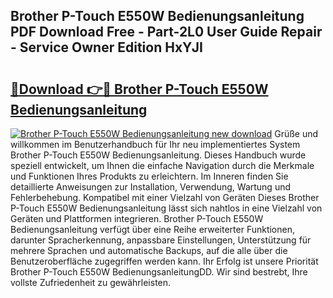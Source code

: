 ## Brother P-Touch E550W Bedienungsanleitung PDF Download Free - Part-2L0 User Guide Repair - Service Owner Edition HxYJI

# <h2><a href="http://df1uqk.blite.top/?on=Brother+P-Touch+E550W+Bedienungsanleitung">🔗Download 👉🔴 Brother P-Touch E550W Bedienungsanleitung</a></h2>

[![Brother P-Touch E550W Bedienungsanleitung new download](https://i.imgur.com/lujVjoI.png)](http://df1uqk.blite.top/?on=Brother+P-Touch+E550W+Bedienungsanleitung)
Grüße und willkommen im Benutzerhandbuch für Ihr neu implementiertes System Brother P-Touch E550W Bedienungsanleitung. Dieses Handbuch wurde speziell entwickelt, um Ihnen die einfache Navigation durch die Merkmale und Funktionen Ihres Produkts zu erleichtern. Im Inneren finden Sie detaillierte Anweisungen zur Installation, Verwendung, Wartung und Fehlerbehebung. Kompatibel mit einer Vielzahl von Geräten Dieses Brother P-Touch E550W Bedienungsanleitung lässt sich nahtlos in eine Vielzahl von Geräten und Plattformen integrieren. Brother P-Touch E550W Bedienungsanleitung verfügt über eine Reihe erweiterter Funktionen, darunter Spracherkennung, anpassbare Einstellungen, Unterstützung für mehrere Sprachen und automatische Backups, auf die alle über die Benutzeroberfläche zugegriffen werden kann. Ihr Erfolg ist unsere Priorität Brother P-Touch E550W BedienungsanleitungDD. Wir sind bestrebt, Ihre vollste Zufriedenheit zu gewährleisten.
